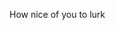 How nice of you to lurk
<!---
OSXnov/OSXnov is a ✨ special ✨ repository because its `README.md` (this file) appears on your GitHub profile.
You can click the Preview link to take a look at your changes.
--->
